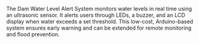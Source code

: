The Dam Water Level Alert System monitors water levels in real time using an ultrasonic sensor. It alerts users through LEDs, a buzzer, and an LCD display when water exceeds a set threshold. This low-cost, Arduino-based system ensures early warning and can be extended for remote monitoring and flood prevention.
